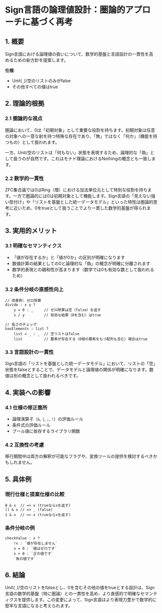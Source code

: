 # Sign言語の論理値設計：圏論的アプローチに基づく再考

## 1. 概要

Sign言語における論理値の扱いについて、数学的基盤と言語設計の一貫性を高めるための新方針を提案します。

**仕様**:
- Unit(`_`)/空のリストのみがfalse
- その他すべての値はtrue

## 2. 理論的根拠

### 2.1 圏論的な視点

圏論において、0は「初期対象」として重要な役割を持ちます。初期対象は任意の対象への一意な射を持つ特殊な存在であり、「無」ではなく「何か」（機能を持つもの）として扱われます。

一方、Unit/空のリストは「何もない」状態を表現するため、論理的な「偽」として扱うのが自然です。これはモナド理論におけるNothingの概念とも一致します。

### 2.2 数学的一貫性

ZFC集合論では0はRing（環）における加法単位元として特別な役割を持ちます。一方で圏論的には0は初期対象として機能します。Sign言語の「見えない強い型付け」や「リストを基盤とした統一データモデル」といった特性は圏論的思考に近いため、0をtrueとして扱うことでより一貫した数学的基盤が得られます。

## 3. 実用的メリット

### 3.1 明確なセマンティクス

- 「値が存在するか」と「値が0か」の区別が明確になります
- 数値計算の結果としての0と論理的な「偽」の概念が明確に分離されます
- 数学的表現との親和性が高まります（数学では0も有効な数として扱われるため）

### 3.2 条件分岐の直感性向上

```
// 改善例: ゼロ除算
divide : x y ?
    y = 0 : _     // ゼロ除算は空（false）を返す
    x / y         // 有効な結果（0を含む）はtrue

// 長さのチェック
hasElements : list ?
    list = _ : _  // 空リストはfalse
    list          // 要素が存在する（0個の要素をもつ配列も含む）場合はtrue
```

### 3.3 言語設計の一貫性

Sign言語の「リストを基盤とした統一データモデル」において、リストの「空」状態をfalseとすることで、データモデルと論理値の関係が明確になります。数値は別の概念として扱われるべきです。

## 4. 実装への影響

### 4.1 仕様の修正箇所

- 論理演算子（`&`, `|`, `;`, `!`）の評価ルール
- 条件式の評価ルール
- ブール値に依存するライブラリ関数

### 4.2 互換性の考慮

移行期間中は両方の解釈が可能なフラグや、変換ツールの提供を検討するべきかもしれません。

## 5. 具体例

### 現行仕様と提案仕様の比較

```
0 & x  // => x (trueならxを返す)
[] & x // => _ (false)
1 & x  // => x (trueならxを返す)
```

### 条件分岐の例

```
checkValue : x ?
    !x : `値が存在しません`
    x = 0 : `値はゼロです`
    x > 0 : `正の値です`
    `負の値です`
```

## 6. 結論

Unit(`_`)/空のリストをfalseとし、0を含むその他の値をtrueとする設計は、Sign言語の数学的基盤（特に圏論）との一貫性を高め、より直感的で明確なセマンティクスを提供します。この変更によって、Sign言語はより表現力豊かで数学的に堅牢な言語になると考えられます。